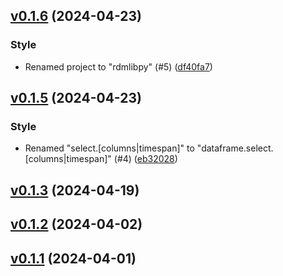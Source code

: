 <!-- insertion marker -->
<a name="v0.1.6"></a>

## [v0.1.6](https://github.com/thaeber/workflowlib/compare/v0.1.5...v0.1.6) (2024-04-23)

### Style

- Renamed project to "rdmlibpy" (#5) ([df40fa7](https://github.com/thaeber/workflowlib/commit/df40fa7494207692f01020649cc91599325adba8))

<a name="v0.1.5"></a>

## [v0.1.5](https://github.com/thaeber/workflowlib/compare/v0.1.3...v0.1.5) (2024-04-23)

### Style

- Renamed "select.[columns|timespan]" to "dataframe.select.[columns|timespan]" (#4) ([eb32028](https://github.com/thaeber/workflowlib/commit/eb320282b9696a6c1fbe45e44f76f00a84604603))

<a name="v0.1.3"></a>

## [v0.1.3](https://github.com/thaeber/workflowlib/compare/v0.1.2...v0.1.3) (2024-04-19)

<a name="v0.1.2"></a>

## [v0.1.2](https://github.com/thaeber/workflowlib/compare/v0.1.1...v0.1.2) (2024-04-02)

<a name="v0.1.1"></a>

## [v0.1.1](https://github.com/thaeber/workflowlib/compare/b6e05adfa1b72a75295601854b5caaedc1876993...v0.1.1) (2024-04-01)

